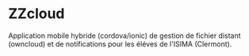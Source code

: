 # ZZcloud
Application mobile hybride (cordova/ionic) de gestion de fichier distant (owncloud) et de notifications pour les éléves de l'ISIMA (Clermont).
